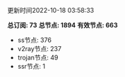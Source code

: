 更新时间2022-10-18 03:58:33

**总订阅: 73**
**总节点: 1894**
**有效节点: 663**
- ss节点: 376
- v2ray节点: 237
- trojan节点: 49
- ssr节点: 1
